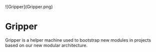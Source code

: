<div class="chapterlogo">![Gripper](Gripper.png)</div>

# Gripper
Gripper is a helper machine used to bootstrap new modules in projects based on our new modular architecture.
